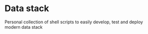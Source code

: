 # Data stack
Personal collection of shell scripts to easily develop, test and deploy modern data stack